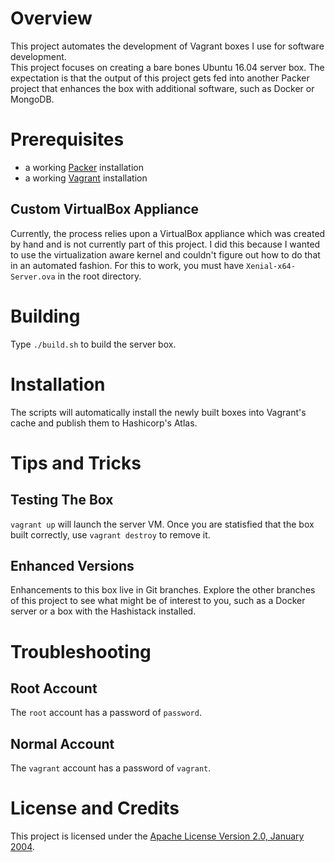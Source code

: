 # Overview
This project automates the development of Vagrant boxes I use for software development.  
This project focuses on creating a bare bones Ubuntu 16.04 server box.  The expectation
is that the output of this project gets fed into another Packer project that enhances
the box with additional software, such as Docker or MongoDB.

# Prerequisites
* a working [Packer](https://www.packer.io/) installation
* a working [Vagrant](https://www.vagrantup.com/) installation

## Custom VirtualBox Appliance
Currently, the process relies upon a VirtualBox appliance which was created by hand and is not
currently part of this project.  I did this because I wanted to use the virtualization aware kernel
and couldn't figure out how to do that in an automated fashion.  For this to work,
you must have `Xenial-x64-Server.ova` in the root directory.

# Building
Type `./build.sh` to build the server box.

# Installation
The scripts will automatically install the newly built boxes into Vagrant's cache
and publish them to Hashicorp's Atlas.

# Tips and Tricks

## Testing The Box
`vagrant up` will launch the server VM.
Once you are statisfied that the box built correctly, use `vagrant destroy` to remove it.

## Enhanced Versions
Enhancements to this box live in Git branches.  Explore the other branches of
this project to see what might be of interest to you, such as a Docker server
or a box with the Hashistack installed.

# Troubleshooting

## Root Account
The `root` account has a password of `password`.

## Normal Account
The `vagrant` account has a password of `vagrant`.

# License and Credits
This project is licensed under the [Apache License Version 2.0, January 2004](http://www.apache.org/licenses/).
